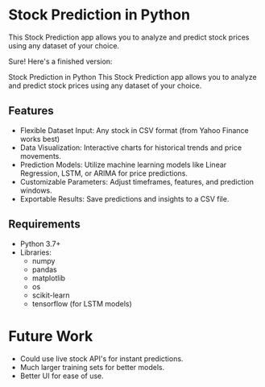 # Stock Prediction in Python
This Stock Prediction app allows you to analyze and predict stock prices using any dataset of your choice.


Sure! Here's a finished version:

Stock Prediction in Python
This Stock Prediction app allows you to analyze and predict stock prices using any dataset of your choice.

## Features
- Flexible Dataset Input: Any stock in CSV format (from Yahoo Finance works best)
- Data Visualization: Interactive charts for historical trends and price movements.
- Prediction Models: Utilize machine learning models like Linear Regression, LSTM, or ARIMA for price predictions.
- Customizable Parameters: Adjust timeframes, features, and prediction windows.
- Exportable Results: Save predictions and insights to a CSV file.

## Requirements
- Python 3.7+
- Libraries:
    - numpy
    - pandas
    - matplotlib
    - os
    - scikit-learn
    - tensorflow (for LSTM models)

# Future Work
- Could use live stock API's for instant predictions.
- Much larger training sets for better models.
- Better UI for ease of use.
